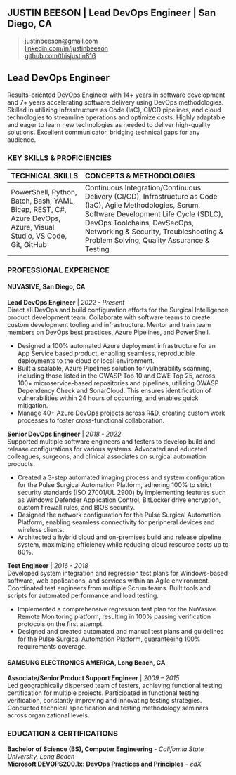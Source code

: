 ## JUSTIN BEESON | Lead DevOps Engineer | San Diego, CA

> [justinbeeson@gmail.com](mailto:justinbeeson@gmail.com)  
> [linkedin.com/in/justinbeeson](https://www.linkedin.com/in/justinbeeson)  
> [github.com/thisjustin816](https://github.com/thisjustin816)  

## Lead DevOps Engineer

Results-oriented DevOps Engineer with 14+ years in software development and 7+ years accelerating software delivery using DevOps methodologies. Skilled in utilizing Infrastructure as Code (IaC), CI/CD pipelines, and cloud technologies to streamline operations and optimize costs. Highly adaptable and eager to learn new technologies as needed to deliver high-quality solutions. Excellent communicator, bridging technical gaps for any audience.

### KEY SKILLS & PROFICIENCIES

|                                                 TECHNICAL SKILLS                                                 |                                                                                                                         CONCEPTS & METHODOLOGIES                                                                                                                          |
| :--------------------------------------------------------------------------------------------------------------- | :------------------------------------------------------------------------------------------------------------------------------------------------------------------------------------------------------------------------------------------------------------------------ |
| PowerShell, Python, Batch, Bash, YAML, Bicep, REST, C#, Azure DevOps, Azure, Visual Studio, VS Code, Git, GitHub | Continuous Integration/Continuous Delivery (CI/CD), Infrastructure as Code (IaC), Agile Methodologies, Scrum, Software Development Life Cycle (SDLC), DevOps Toolchains, DevSecOps, Networking & Security, Troubleshooting & Problem Solving, Quality Assurance & Testing |

### PROFESSIONAL EXPERIENCE

#### NUVASIVE, San Diego, CA

**Lead DevOps Engineer** | _2022 - Present_  
Direct all DevOps and build configuration efforts for the Surgical Intelligence product development team. Collaborate with software teams to create custom development tooling and infrastructure. Mentor and train team members on DevOps best practices, Azure Pipelines, and PowerShell.

- Designed a 100% automated Azure deployment infrastructure for an App Service based product, enabling seamless, reproducible deployments to the cloud or local environment.
- Built a scalable, Azure Pipelines solution for vulnerability scanning, including those listed in the OWASP Top 10 and CWE Top 25, across 100+ microservice-based repositories and pipelines, utilizing OWASP Dependency Check and SonarCloud. This ensures identification of vulnerabilities within 24 hours of occurring, and enables quick mitigation.
- Manage 40+ Azure DevOps projects across R&D, creating custom work processes to foster cross-functional collaboration.

**Senior DevOps Engineer** | _2018 - 2022_  
Supported multiple software engineers and testers to develop build and release configurations for various systems. Advocated and educated colleagues, surgeons, and clinical associates on surgical automation products.

- Created a 3-step automated imaging process and system configuration for the Pulse Surgical Automation Platform, adhering 100% to strict security standards (ISO 27001/UL 2900) by implementing features such as Windows Defender Application Control, BitLocker drive encryption, custom firewall rules, and BIOS security.
- Designed the network configuration for the Pulse Surgical Automation Platform, enabling seamless connectivity for peripheral devices and wireless clients.
- Architected a hybrid cloud and on-premises build and release pipeline system, maximizing efficiency while reducing cloud resource costs up to 80%.

**Test Engineer** | _2016 - 2018_  
Developed system integration and regression test plans for Windows-based software, web applications, and services within an Agile environment. Coordinated test engineers from multiple Scrum teams. Built tools and scripts for automated performance and load testing.

- Implemented a comprehensive regression test plan for the NuVasive Remote Monitoring platform, resulting in 100% passing verification protocols on the first attempt.
- Designed and created automated and manual test plans and guidelines for the Pulse Surgical Automation Platform, guaranteeing 100% requirements coverage.

#### SAMSUNG ELECTRONICS AMERICA, Long Beach, CA

**Associate/Senior Product Support Engineer** | _2009 – 2015_  
Led geographically dispersed team of testers, achieving functional testing certification for multiple projects. Participated in functional testing verification, constantly improving and innovating testing strategies. Conducted technical specification and testing methodology seminars across organizational levels.

### EDUCATION & CERTIFICATIONS

**Bachelor of Science (BS), Computer Engineering** - _California State University, Long Beach_  
[**Microsoft DEVOPS200.1x: DevOps Practices and Principles**](https://courses.edx.org/certificates/e7db67e18d0548e382af531a132f4165) - _edX_
